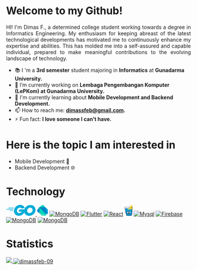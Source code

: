# Welcome to my Github!

<p align="justify">HI! I'm Dimas F., a determined college student working towards a degree in Informatics Engineering. My enthusiasm for keeping abreast of the latest technological developments has motivated me to continuously enhance my expertise and abilities. This has molded me into a self-assured and capable individual, prepared to make meaningful contributions to the evolving landscape of technology.</p>

- 📚 I 'm a **3rd semester** student majoring in **Informatics** at **Gunadarma University.**
- 🔭 I’m currently working on **Lembaga Pengembangan Komputer (LePKom) at Gunadarma University.**
- 🌱 I'm currently learning about **Mobile Development and Backend Development.**
- 📫 How to reach me: <a href="mailto:dimassfeb@gmail.com">**dimassfeb@gmail.com.**</a>
- ⚡ Fun fact: **I love someone I can't have.**

# Here is the topic I am interested in

<ul>
  <li>Mobile Development 📱</li>
  <li>Backend Development 🌐</li>
</ul>

# Technology

<a href="https://go.dev/"><img src="assets/go.png" height="30" title="Golang"/> </a>
<a href="https://dart.dev/"><img src="assets/dart.png" height="30" title="Dart"/></a>
<a href="https://www.typescriptlang.org/"><img src="https://upload.wikimedia.org/wikipedia/commons/thumb/4/4c/Typescript_logo_2020.svg/2048px-Typescript_logo_2020.svg.png" height="30" title="MongoDB"></a>
<a href="https://flutter.dev/"><img src="https://cdn-images-1.medium.com/v2/resize:fit:1200/1*5-aoK8IBmXve5whBQM90GA.png" height="30" title="Flutter"/></a>
<a href="https://react.dev/"><img src="https://upload.wikimedia.org/wikipedia/commons/thumb/a/a7/React-icon.svg/768px-React-icon.svg.png" height="30" title="React"/></a>
<a href="https://gin-gonic.com/"><img src="assets/gin.png" height="30" title="Gin"></a>
<a href="https://www.mysql.com/"><img src="https://upload.wikimedia.org/wikipedia/labs/8/8e/Mysql_logo.png" height="30" title="Mysql"></a>
<a href="https://firebase.google.com/"><img src="https://cdn.icon-icons.com/icons2/2699/PNG/512/firebase_logo_icon_171157.png" height="30" title="Firebase"></a>
<a href="https://www.mongodb.com/"><img src="https://miro.medium.com/v2/resize:fit:512/1*doAg1_fMQKWFoub-6gwUiQ.png" height="30" title="MongoDB"></a>
<a href="https://www.postgresql.org/"><img src="https://upload.wikimedia.org/wikipedia/commons/thumb/2/29/Postgresql_elephant.svg/1200px-Postgresql_elephant.svg.png" height="30" title="MongoDB"></a>

# Statistics

<a href="https://github.com/dimassfeb-09">
  <img src="https://github-readme-stats-eight-theta.vercel.app/api/top-langs/?username=dimassfeb-09&layout=compact&langs_count=8&theme=algolia"/>
  <img align="center" src="https://github-readme-stats.vercel.app/api?username=dimassfeb-09&show_icons=true&theme=algolia&locale=en" alt="dimassfeb-09" />

</a>
